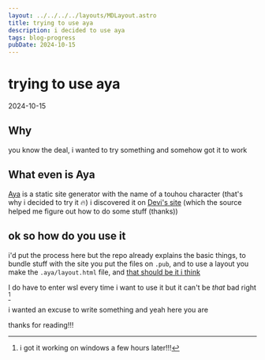 ```yaml
---
layout: ../../../../layouts/MDLayout.astro
title: trying to use aya
description: i decided to use aya
tags: blog-progress
pubDate: 2024-10-15
---
```


# trying to use aya
2024-10-15

## Why
you know the deal, i wanted to try something and somehow got it to work

## What even is Aya
[Aya](https://suzunaan.chaotic.ninja/aya/) is a static site generator with the name of a touhou character (that's why i decided to try it 🔥)
i discovered it on [Devi's site](https://tengu.space/) (which the source helped me figure out how to do some stuff (thanks))

## ok so how do you use it
i'd put the process here but the repo already explains the basic things, to bundle stuff with the site you put the files on ``.pub``, and to use a layout you make the ``.aya/layout.html`` file, and [that should be it i think](/assets/blog/aya-1/screenshot.png)

I do have to enter wsl every time i want to use it but it can't be *that* bad right [^1]

i wanted an excuse to write something and yeah here you are

thanks for reading!!!

[^1]: i got it working on windows a few hours later!!!